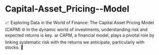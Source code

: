 # Capital-Asset_Pricing--Model
📈 Exploring Data in the World of Finance: The Capital Asset Pricing Model (CAPM) 🌐  In the dynamic world of investments, understanding risk and expected returns is key. 📊 CAPM, a financial model, plays a pivotal role by linking systematic risk with the returns we anticipate, particularly with stocks. 🚀 
